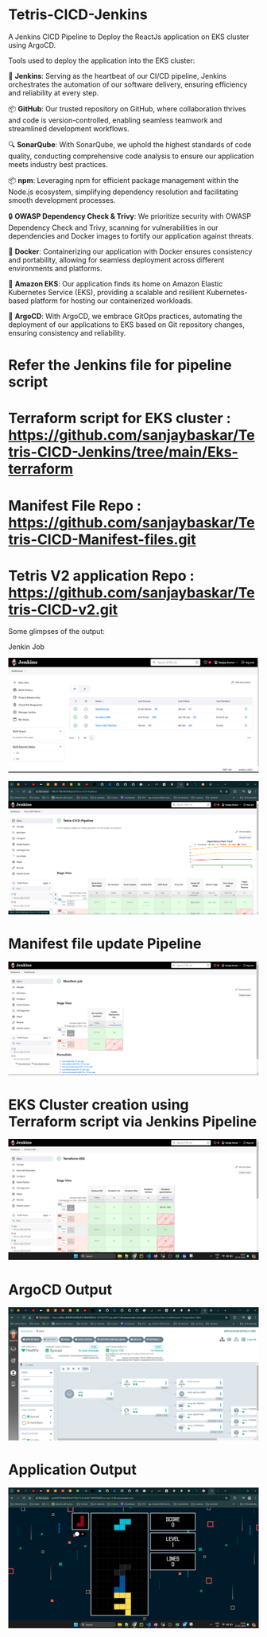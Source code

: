 # Tetris-CICD-Jenkins
A Jenkins CICD Pipeline to Deploy the ReactJs application on EKS cluster using ArgoCD.

Tools used to deploy the application into the EKS cluster:

🔧 **Jenkins**: Serving as the heartbeat of our CI/CD pipeline, Jenkins orchestrates the automation of our software delivery, ensuring efficiency and reliability at every step.

📦 **GitHub**: Our trusted repository on GitHub, where collaboration thrives and code is version-controlled, enabling seamless teamwork and streamlined development workflows.

🔍 **SonarQube**: With SonarQube, we uphold the highest standards of code quality, conducting comprehensive code analysis to ensure our application meets industry best practices.

📦 **npm**: Leveraging npm for efficient package management within the Node.js ecosystem, simplifying dependency resolution and facilitating smooth development processes.

🔒 **OWASP Dependency Check & Trivy**: We prioritize security with OWASP Dependency Check and Trivy, scanning for vulnerabilities in our dependencies and Docker images to fortify our application against threats.

🐳 **Docker**: Containerizing our application with Docker ensures consistency and portability, allowing for seamless deployment across different environments and platforms.

🌟 **Amazon EKS**: Our application finds its home on Amazon Elastic Kubernetes Service (EKS), providing a scalable and resilient Kubernetes-based platform for hosting our containerized workloads.

🔄 **ArgoCD**: With ArgoCD, we embrace GitOps practices, automating the deployment of our applications to EKS based on Git repository changes, ensuring consistency and reliability.

# Refer the Jenkins file for pipeline script 

# Terraform script for EKS cluster : https://github.com/sanjaybaskar/Tetris-CICD-Jenkins/tree/main/Eks-terraform

# Manifest File Repo : https://github.com/sanjaybaskar/Tetris-CICD-Manifest-files.git

# Tetris V2 application Repo : https://github.com/sanjaybaskar/Tetris-CICD-v2.git

Some glimpses of the output:

Jenkin Job

![alt text](image-3.png)

![alt text](image.png)

# Manifest file update Pipeline

![alt text](image-1.png)

# EKS Cluster creation using Terraform script via Jenkins Pipeline

![alt text](image-2.png)

# ArgoCD Output 

![alt text](image-4.png)

# Application Output

![alt text](image-5.png)